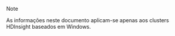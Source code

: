 > [!NOTE]
> As informações neste documento aplicam-se apenas aos clusters HDInsight baseados em Windows.
> 
> 



<!--HONumber=Nov16_HO3-->


